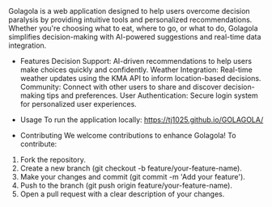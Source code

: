 <Golagola>
Golagola is a web application designed to help users overcome decision paralysis by providing intuitive tools and personalized recommendations. 
Whether you're choosing what to eat, where to go, or what to do, Golagola simplifies decision-making with AI-powered suggestions and real-time data integration.

- Features
Decision Support: AI-driven recommendations to help users make choices quickly and confidently.
Weather Integration: Real-time weather updates using the KMA API to inform location-based decisions.
Community: Connect with other users to share and discover decision-making tips and preferences.
User Authentication: Secure login system for personalized user experiences.

- Usage
To run the application locally: https://tj1025.github.io/GOLAGOLA/

- Contributing
We welcome contributions to enhance Golagola! To contribute:
1. Fork the repository.
2. Create a new branch (git checkout -b feature/your-feature-name).
3. Make your changes and commit (git commit -m 'Add your feature').
4. Push to the branch (git push origin feature/your-feature-name).
5. Open a pull request with a clear description of your changes.
